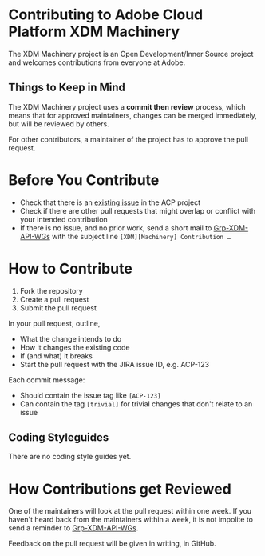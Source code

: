 # Contributing to Adobe Cloud Platform XDM Machinery

The XDM Machinery project is an Open Development/Inner Source project and welcomes contributions from everyone at Adobe.

## Things to Keep in Mind

The XDM Machinery project uses a **commit then review** process, which means that for approved maintainers, changes can be merged immediately, but will be reviewed by others.

For other contributors, a maintainer of the project has to approve the pull request.

# Before You Contribute

* Check that there is an [existing issue](https://jira.corp.adobe.com/issues/?jql=project%20%3D%20ACP%20AND%20component%20in%20(%22machinery%22)) in the ACP project
* Check if there are other pull requests that might overlap or conflict with your intended contribution
* If there is no issue, and no prior work, send a short mail to [Grp-XDM-API-WGs](mailto:Grp-XDM-API-WGs@adobe.com) with the subject line `[XDM][Machinery] Contribution …`

# How to Contribute

1. Fork the repository
2. Create a pull request
3. Submit the pull request

In your pull request, outline,

* What the change intends to do
* How it changes the existing code
* If (and what) it breaks
* Start the pull request with the JIRA issue ID, e.g. ACP-123


Each commit message:

* Should contain the issue tag like `[ACP-123]`
* Can contain the tag `[trivial]` for trivial changes that don't relate to an issue

## Coding Styleguides

There are no coding style guides yet.

# How Contributions get Reviewed

One of the maintainers will look at the pull request within one week. If you haven't heard back from the maintainers within a week, it is not impolite to send a reminder to [Grp-XDM-API-WGs](mailto:Grp-XDM-API-WGs@adobe.com).

Feedback on the pull request will be given in writing, in GitHub.